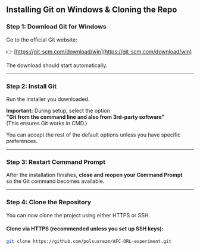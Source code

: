 ## Installing Git on Windows & Cloning the Repo

### Step 1: Download Git for Windows

Go to the official Git website:

👉 [https://git-scm.com/download/win](https://git-scm.com/download/win)

The download should start automatically.

---

### Step 2: Install Git

Run the installer you downloaded.

**Important:** During setup, select the option  
**"Git from the command line and also from 3rd-party software"**  
(This ensures Git works in CMD.)

You can accept the rest of the default options unless you have specific preferences.

---

### Step 3: Restart Command Prompt

After the installation finishes, **close and reopen your Command Prompt**  
so the Git command becomes available.

---

### Step 4: Clone the Repository

You can now clone the project using either HTTPS or SSH.

#### Clone via HTTPS (recommended unless you set up SSH keys):
```bash
git clone https://github.com/polsuarezm/AFC-DRL-experiment.git
